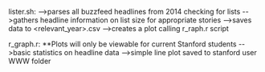 lister.sh:
-->parses all buzzfeed headlines from 2014 checking for lists
-->gathers headline information on list size for appropriate stories
-->saves data to <relevant_year>.csv
-->creates a plot calling r_raph.r script

r_graph.r:
**Plots will only be viewable for current Stanford students
-->basic statistics on headline data
-->simple line plot saved to stanford user WWW folder

